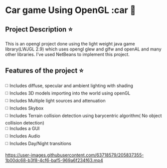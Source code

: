 # Car game Using OpenGL :car :blue_car:

## Project Description :star:

This is an opengl project done using the light weight java game library(LWJGL 2.9) which uses opengl glew and glfw and openAL and many other libraries.
I’ve used NetBeans to implement this project.


## Features of the project :star:

:white_medium_square: Includes diffuse, specular and ambient lighting with shading\
:white_medium_square: Includes 3D models importing into the world using openGL\
:white_medium_square: Includes Multiple light sources and attenuation\
:white_medium_square: Includes Skybox\
:white_medium_square: Includes Terrain collision detection using barycentric algorithm( No object collision detection)\
:white_medium_square: Includes a GUI\
:white_medium_square: Includes Audio\
:white_medium_square: Includes Day/Night transitions

https://user-images.githubusercontent.com/63718579/205837355-1b00dc68-b3f8-4cf6-baf5-969a6f234f63.mp4

